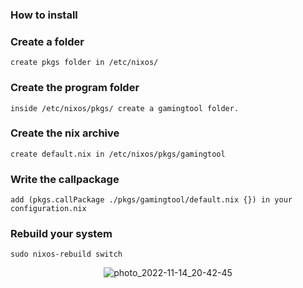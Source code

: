 ### How to install


### Create a folder

```create pkgs folder in /etc/nixos/```

### Create the program folder
```inside /etc/nixos/pkgs/ create a gamingtool folder.```

### Create the nix archive 
```create default.nix in /etc/nixos/pkgs/gamingtool```

### Write the callpackage
```add (pkgs.callPackage ./pkgs/gamingtool/default.nix {}) in your configuration.nix```

### Rebuild your system
```sudo nixos-rebuild switch```

<p align="center">
  <img src="/lsx/gamingtool.png" alt="photo_2022-11-14_20-42-45">
</p>


